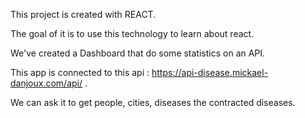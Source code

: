 This project is created with REACT.

The goal of it is to use this technology to learn about react.

We've created a Dashboard that do some statistics on an API.

This app is connected to this api : https://api-disease.mickael-danjoux.com/api/ .

We can ask it to get people, cities, diseases the contracted diseases.

